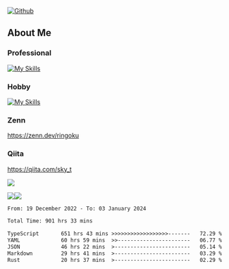 [![Github](https://img.shields.io/github/followers/skyt-a?label=Follow&style=social)](https://github.com/skyt-a)

## About Me
### Professional
[![My Skills](https://skillicons.dev/icons?i=react,ts,js,nodejs,java,graphql,firebase,githubactions&theme=light)](https://skillicons.dev)
### Hobby
[![My Skills](https://skillicons.dev/icons?i=unity,rust,py&theme=light)](https://skillicons.dev)

### Zenn
https://zenn.dev/ringoku
### Qiita
https://qiita.com/sky_t


![](https://github-profile-summary-cards.vercel.app/api/cards/profile-details?username=skyt-a&theme=default)

![](https://github-profile-summary-cards.vercel.app/api/cards/repos-per-language?username=skyt-a&theme=default)![](https://github-profile-summary-cards.vercel.app/api/cards/stats?username=RinGoku&theme=default)

<!--START_SECTION:waka-->

```txt
From: 19 December 2022 - To: 03 January 2024

Total Time: 901 hrs 33 mins

TypeScript       651 hrs 43 mins >>>>>>>>>>>>>>>>>>-------   72.29 %
YAML             60 hrs 59 mins  >>-----------------------   06.77 %
JSON             46 hrs 22 mins  >------------------------   05.14 %
Markdown         29 hrs 41 mins  >------------------------   03.29 %
Rust             20 hrs 37 mins  >------------------------   02.29 %
```

<!--END_SECTION:waka-->

